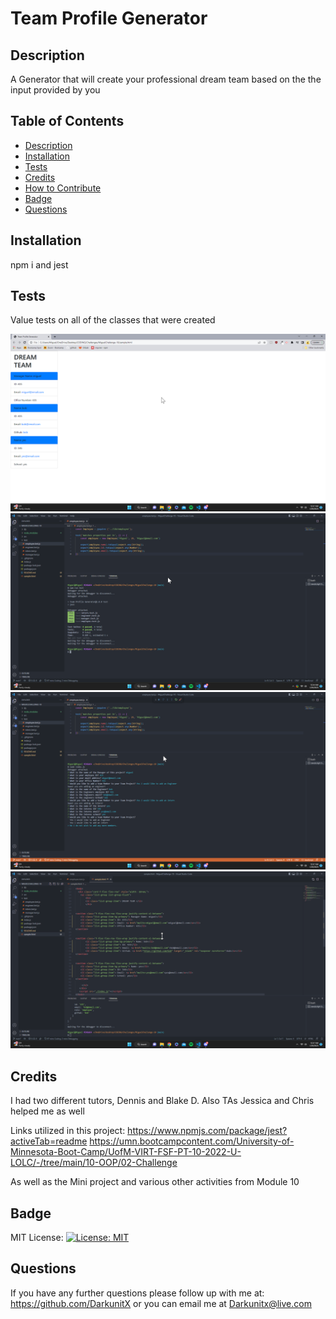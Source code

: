 # Team Profile Generator

   ## Description
   A Generator that will create your professional dream team based on the the input provided by you
   
   ## Table of Contents
   - [Description](#description)
   - [Installation](#installation)
   - [Tests](#tests)
   - [Credits](#credits)
   - [How to Contribute](#ContributionGuidelines)
   - [Badge](#badge)
   - [Questions](#questions)

   ## Installation
   npm i and jest

   ## Tests
   Value tests on all of the classes that were created

   ![Screenshot1](./assets/images/BZ7DubDL15.png)
   ![Screenshot2](./assets/Images/ew7gP6htY7.png)
   ![Screenshot3](./assets/Images/gBNfrNr2dH.png)
   ![Screenshot4](./assets/Images/LI2FKeP3F0.png)

   ## Credits
   I had two different tutors, Dennis and Blake D. Also TAs Jessica and Chris helped me as well

   Links utilized in this project: 
   https://www.npmjs.com/package/jest?activeTab=readme
   https://umn.bootcampcontent.com/University-of-Minnesota-Boot-Camp/UofM-VIRT-FSF-PT-10-2022-U-LOLC/-/tree/main/10-OOP/02-Challenge

   As well as the Mini project and various other activities from Module 10

   ## Badge
   MIT License:   [![License: MIT](https://img.shields.io/badge/License-MIT-yellow.svg)](https://opensource.org/licenses/MIT)

   ## Questions
   If you have any further questions please follow up with me at: https://github.com/DarkunitX or you can email me at Darkunitx@live.com